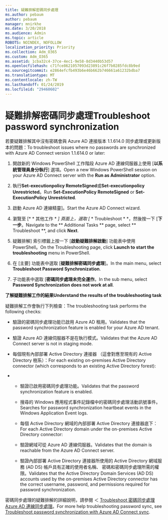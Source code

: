 ```yaml
---
title: 疑難排解密碼同步處理
ms.author: pebaum
author: pebaum
manager: mnirkhe
ms.date: 3/20/2018
ms.audience: Admin
ms.topic: article
ROBOTS: NOINDEX, NOFOLLOW
localization_priority: Priority
ms.collection: Adm_O365
ms.custom: Adm_O365
ms.assetid: 1cba32c4-37ce-4ec1-9e58-8d3440b53d57
ms.openlocfilehash: c71fce8621057093d23891c26f7b0285fdc8b9ed
ms.sourcegitcommit: e2864efcfb493b6e46b662b746661a61232bdba7
ms.translationtype: MT
ms.contentlocale: zh-TW
ms.lasthandoff: 01/24/2019
ms.locfileid: "29460602"
---
```

# <a name="troubleshoot-password-synchronization"></a><span data-ttu-id="a8646-102">疑難排解密碼同步處理</span><span class="sxs-lookup"><span data-stu-id="a8646-102">Troubleshoot password synchronization</span></span>

<span data-ttu-id="a8646-103">若要疑難排解其中沒有密碼會與 Azure AD 連接版本 1.1.614.0 同步處理或更新版本的問題：</span><span class="sxs-lookup"><span data-stu-id="a8646-103">To troubleshoot issues where no passwords are synchronized with Azure AD Connect version 1.1.614.0 or later:</span></span>
  
1. <span data-ttu-id="a8646-104">開啟新的 Windows PowerShell 工作階段 Azure AD 連線伺服器上使用 [**以系統管理員身分執行**] 選項。</span><span class="sxs-lookup"><span data-stu-id="a8646-104">Open a new Windows PowerShell session on your Azure AD Connect server with the **Run as Administrator** option.</span></span> 
    
2. <span data-ttu-id="a8646-105">執行**Set-executionpolicy RemoteSigned**或**Set-executionpolicy Unrestricted**。</span><span class="sxs-lookup"><span data-stu-id="a8646-105">Run **Set-ExecutionPolicy RemoteSigned** or **Set-ExecutionPolicy Unrestricted**.</span></span> 
    
3. <span data-ttu-id="a8646-106">啟動 Azure AD 連線精靈]。</span><span class="sxs-lookup"><span data-stu-id="a8646-106">Start the Azure AD Connect wizard.</span></span>
    
4. <span data-ttu-id="a8646-107">瀏覽至 [\* \* 其他工作 \* *] 頁面上，選取 [* \* Troubleshoot \* \*，然後按一下 [**下一步**。</span><span class="sxs-lookup"><span data-stu-id="a8646-107">Navigate to the \*\* Additional Tasks \*\* page, select \*\* Troubleshoot \*\*, and click **Next**.</span></span> 
    
5. <span data-ttu-id="a8646-108">疑難排解] 索引標籤上按一下 [**啟動疑難排解啟動**] 功能表中使用 PowerShell。</span><span class="sxs-lookup"><span data-stu-id="a8646-108">On the Troubleshooting page, click **Launch to start the troubleshooting** menu in PowerShell.</span></span> 
    
6. <span data-ttu-id="a8646-109">在 [主要] 功能表中選取 [**疑難排解密碼同步處理**]。</span><span class="sxs-lookup"><span data-stu-id="a8646-109">In the main menu, select **Troubleshoot Password Synchronization**.</span></span> 
    
7. <span data-ttu-id="a8646-110">子功能表中選取 [**密碼同步處理未完全運作**。</span><span class="sxs-lookup"><span data-stu-id="a8646-110">In the sub menu, select **Password Synchronization does not work at all**.</span></span> 
    
 <span data-ttu-id="a8646-111">**了解疑難排解工作的結果**</span><span class="sxs-lookup"><span data-stu-id="a8646-111">**Understand the results of the troubleshooting task**</span></span>
  
<span data-ttu-id="a8646-112">疑難排解工作會執行下列檢查：</span><span class="sxs-lookup"><span data-stu-id="a8646-112">The troubleshooting task performs the following checks:</span></span>
  
- <span data-ttu-id="a8646-113">驗證的密碼同步處理功能已啟用 Azure AD 租用。</span><span class="sxs-lookup"><span data-stu-id="a8646-113">Validates that the password synchronization feature is enabled for your Azure AD tenant.</span></span>
    
- <span data-ttu-id="a8646-114">驗證 Azure AD 連線伺服器不是在執行模式。</span><span class="sxs-lookup"><span data-stu-id="a8646-114">Validates that the Azure AD Connect server is not in staging mode.</span></span>
    
- <span data-ttu-id="a8646-115">每個現有內部部署 Active Directory 連接器 （這會對應至現有的 Active Directory 樹系）：</span><span class="sxs-lookup"><span data-stu-id="a8646-115">For each existing on-premises Active Directory connector (which corresponds to an existing Active Directory forest):</span></span>
    
- 
  - <span data-ttu-id="a8646-116">驗證已啟用密碼同步處理功能。</span><span class="sxs-lookup"><span data-stu-id="a8646-116">Validates that the password synchronization feature is enabled.</span></span>
    
  - <span data-ttu-id="a8646-117">搜尋的 Windows 應用程式事件記錄檔中的密碼同步處理活動訊號事件。</span><span class="sxs-lookup"><span data-stu-id="a8646-117">Searches for password synchronization heartbeat events in the Windows Application Event logs.</span></span>
    
  - <span data-ttu-id="a8646-118">每個 Active Directory 網域的內部部署 Active Directory 連接器底下：</span><span class="sxs-lookup"><span data-stu-id="a8646-118">For each Active Directory domain under the on-premises Active Directory connector:</span></span>
    
  - <span data-ttu-id="a8646-119">驗證網域可從 Azure AD 連線伺服器。</span><span class="sxs-lookup"><span data-stu-id="a8646-119">Validates that the domain is reachable from the Azure AD Connect server.</span></span>
    
  - <span data-ttu-id="a8646-120">驗證內部部署 Active Directory 連接器所使用的 Active Directory 網域服務 (AD DS) 帳戶具有正確的使用者名稱、 密碼和密碼同步處理所需的權限。</span><span class="sxs-lookup"><span data-stu-id="a8646-120">Validates that the Active Directory Domain Services (AD DS) accounts used by the on-premises Active Directory connector has the correct username, password, and permissions required for password synchronization.</span></span>
    
<span data-ttu-id="a8646-121">密碼同步處理的疑難排解的詳細說明，請參閱 ＜ [Troubleshoot 密碼同步處理 Azure AD 連線同步處理](https://docs.microsoft.com/en-us/azure/active-directory/connect/active-directory-aadconnectsync-troubleshoot-password-synchronization)。</span><span class="sxs-lookup"><span data-stu-id="a8646-121">For more help troubleshooting password sync, see [Troubleshoot password synchronization with Azure AD Connect sync](https://docs.microsoft.com/en-us/azure/active-directory/connect/active-directory-aadconnectsync-troubleshoot-password-synchronization).</span></span>
  

